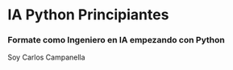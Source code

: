 # IA Python Principiantes
### Formate como Ingeniero en IA empezando con Python

Soy Carlos Campanella